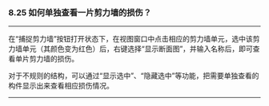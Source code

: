 ﻿### 8.25  如何单独查看一片剪力墙的损伤？
---

在“捕捉剪力墙”按钮打开状态下，在视图窗口中点击相应的剪力墙单元，选中该剪力墙单元（其颜色变为红色）后，右键选择“显示断面图”，并输入名称后，即可查看单片剪力墙的损伤。





         


对于不规则的结构，可以通过“显示选中”、“隐藏选中”等功能，把需要单独查看的构件显示出来查看相应损伤情况。


---
